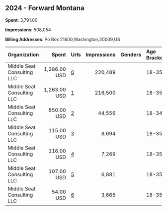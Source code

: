 ## 2024 - Forward Montana 
**Spent**: 3,791.00

**Impressions**: 508,054

**Billing Addresses**: Po Box 21600,Washington,20009,US

|Organization|Spent|Urls|Impressions|Genders|Age Brackets|Country Codes|
|:---|---:|:---|---:|:---|:---|:---|
|Middle Seat Consulting  LLC|1,286.00 USD|[0](https://www.snap.com/political-ads/asset/461c9b4ca74e07c5616429900fa75c528be128a10bf272c58906eb2223c1feee?mediaType=mp4)|220,489||18-35|united states|
|Middle Seat Consulting  LLC|1,263.00 USD|[1](https://www.snap.com/political-ads/asset/568cddd1f5a5b1de12ee39a6922af31a9a8169f2c24d391f0b74d6723d7d4dda?mediaType=mp4)|216,500||18-35|united states|
|Middle Seat Consulting  LLC|850.00 USD|[2](https://www.snap.com/political-ads/asset/e5c5b1ba2b30fd67df13658f20b9d87d51428bac059cfd03c40ef2576e0732be?mediaType=mp4)|44,556||18-34|united states|
|Middle Seat Consulting  LLC|115.00 USD|[3](https://www.snap.com/political-ads/asset/0af5161cc24080d58d2b2fb2e9718f285448276e1466dbcc3ca22ab0a3b8911d?mediaType=png)|8,694||18-35|united states|
|Middle Seat Consulting  LLC|116.00 USD|[4](https://www.snap.com/political-ads/asset/d5d090695ece1cfa5d28fd9f61c5d8b36934ab67e4f03eb1ddacd9d65e7aa27d?mediaType=jpeg)|7,269||18-35|united states|
|Middle Seat Consulting  LLC|107.00 USD|[5](https://www.snap.com/political-ads/asset/a93dde80bd94d2ce036e574c63b73bc03f4db8886a51e3d56c19d3693cd6dcfe?mediaType=mp4)|6,881||18-35|united states|
|Middle Seat Consulting  LLC|54.00 USD|[6](https://www.snap.com/political-ads/asset/354e5467a57589ee318616962897cc4ebb1df879f4a34df3a1c6572c1cf086e5?mediaType=mp4)|3,665||18-35|united states|
